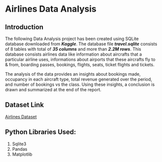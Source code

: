 # Airlines Data Analysis

## Introduction
The following Data Analysis project has been created using SQLite database downloaded from ***Kaggle***. The database file ***travel.sqlite*** consists of 8 tables with total of ***35 columns*** and more than ***2.2M rows***. This database consists airlines data like information about aircrafts that a particular airline uses, informations about airports that these aircrafts fly to & from, boarding passes, bookings, flights, seats, ticket flights and tickets. 

The analysis of the data provides an insights about bookings made, occupancy in each aircraft type, total revenue generated over the period, and number of bookings vs the class. Using these insights, a conclusion is drawn and summarized at the end of the report.

## Dataset Link
[Airlines Dataset](https://www.kaggle.com/datasets/saadharoon27/airlines-dataset)

## Python Libraries Used:
1. Sqlite3
2. Pandas
3. Matplotlib
